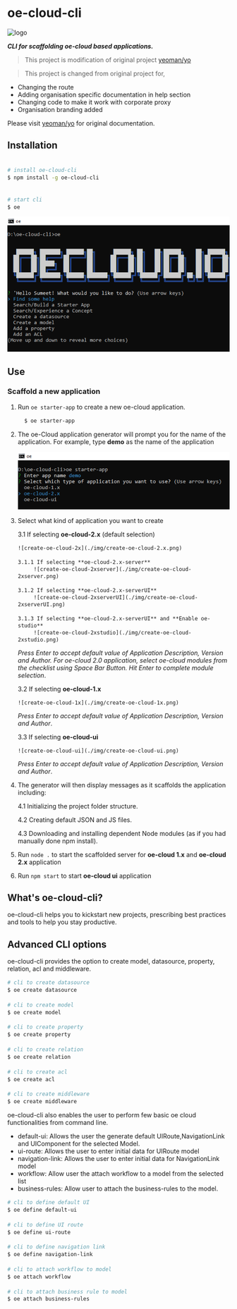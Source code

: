 # oe-cloud-cli

![logo](https://rawgit.com/EdgeVerve/oe-cloud-cli/master/img/title.JPG)

***CLI for scaffolding oe-cloud based applications.***

> This project is modification of original project [yeoman/yo](https://github.com/yeoman/yo)

> This project is changed from original project for,

* Changing the route
* Adding organisation specific documentation in help section
* Changing code to make it work with corporate proxy
* Organisation branding added

Please visit [yeoman/yo](https://github.com/yeoman/yo) for original documentation.

## Installation

```sh

# install oe-cloud-cli
$ npm install -g oe-cloud-cli


# start cli
$ oe

```

![oe-usage](./img/oe-usage.png)


## Use

### Scaffold a new application

1. Run `oe starter-app` to create a new oe-cloud application.

    ```sh
      $ oe starter-app
    ```

   
2. The oe-Cloud application generator will  prompt you for the name of the application. For example, type **demo** as the name of the application 

    ![application-name](./img/application-name.png)

3. Select what kind of application you want to create

    3.1 If selecting **oe-cloud-2.x** (default selection)
    
       ![create-oe-cloud-2x](./img/create-oe-cloud-2.x.png)

       3.1.1 If selecting **oe-cloud-2.x-server**
            ![create-oe-cloud-2xserver](./img/create-oe-cloud-2xserver.png)

       3.1.2 If selecting **oe-cloud-2.x-serverUI**
            ![create-oe-cloud-2xserverUI](./img/create-oe-cloud-2xserverUI.png)

       3.1.3 If selecting **oe-cloud-2.x-serverUI** and **Enable oe-studio**
            ![create-oe-cloud-2xstudio](./img/create-oe-cloud-2xstudio.png)
        
     *Press Enter to accept default value of Application Description, Version and Author. For oe-cloud 2.0 application, select oe-cloud modules from the checklist using Space Bar Button. Hit Enter to complete module selection*.

    3.2 If selecting **oe-cloud-1.x**
      
       ![create-oe-cloud-1x](./img/create-oe-cloud-1x.png)
        
     *Press Enter to accept default value of Application Description, Version and Author*.

     3.3 If selecting **oe-cloud-ui**
      
       ![create-oe-cloud-ui](./img/create-oe-cloud-ui.png)
        
     *Press Enter to accept default value of Application Description, Version and Author*.


4. The generator will then display messages as it scaffolds the application including:

     4.1 Initializing the project folder structure.

     4.2 Creating default JSON and JS files.

     4.3 Downloading and installing dependent Node modules (as if you had manually done npm install).
     

5. Run `node .` to start the scaffolded server for **oe-cloud 1.x** and **oe-cloud 2.x** application

6. Run `npm start` to start **oe-cloud ui** application



## What's oe-cloud-cli?

oe-cloud-cli helps you to kickstart new projects, prescribing best practices and tools to help you stay productive.

## Advanced CLI options

oe-cloud-cli provides the option to create model, datasource, property, relation, acl and middleware.

```sh
# cli to create datasource
$ oe create datasource

# cli to create model
$ oe create model

# cli to create property
$ oe create property

# cli to create relation
$ oe create relation

# cli to create acl
$ oe create acl

# cli to create middleware
$ oe create middleware

```

oe-cloud-cli also enables the user to perform few basic oe cloud functionalities from command line.

* default-ui: Allows the user the generate default UIRoute,NavigationLink and UIComponent for the selected Model.
* ui-route: Allows the user to enter initial data for UIRoute model
* navigation-link: Allows the user to enter initial data for NavigationLink model
* workflow: Allow user the attach workflow to a model from the selected list
* business-rules: Allow user to attach the business-rules to the model.

```sh
# cli to define default UI
$ oe define default-ui

# cli to define UI route
$ oe define ui-route

# cli to define navigation link
$ oe define navigation-link

# cli to attach workflow to model
$ oe attach workflow

# cli to attach business rule to model
$ oe attach business-rules

```